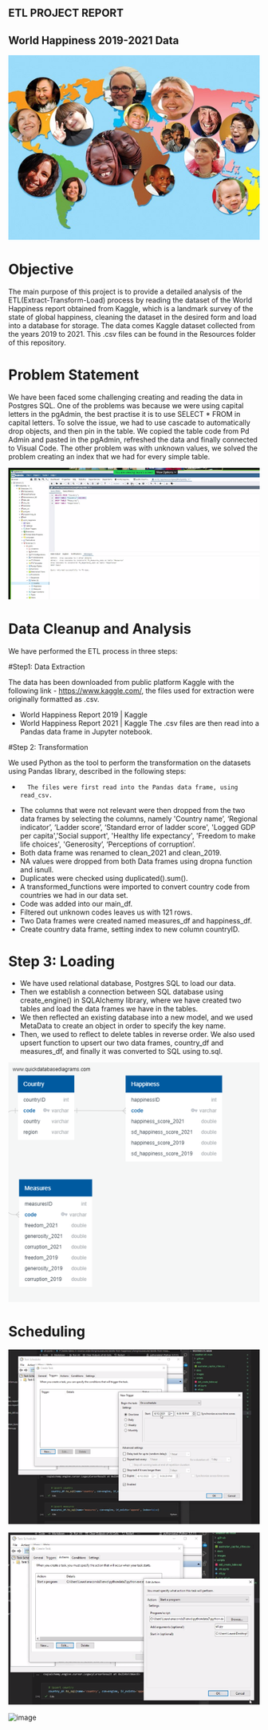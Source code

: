 ## ETL PROJECT REPORT
## World Happiness 2019-2021 Data

![image](images/main_image.png)

# Objective
The main purpose of this project is to provide a detailed analysis of the ETL(Extract-Transform-Load) process by reading the dataset of the World Happiness report obtained from Kaggle, which is a landmark survey of the state of global happiness, cleaning the dataset in the desired form and load into a database for storage.
The data comes Kaggle dataset collected from the years 2019 to 2021. This .csv files can be found in the Resources folder of this repository.

# Problem Statement

We have been faced some challenging creating and reading the data in Postgres SQL. One of the problems was because we were using capital letters in the pgAdmin, the best practise it is to use SELECT * FROM in capital letters.
To solve the issue, we had to use cascade to automatically drop objects, and then pin in the table. We copied the table code from Pd Admin and pasted in the pgAdmin, refreshed the data and finally connected to Visual Code.
The other problem was with unknown values, we solved the problem creating an index that we had for every simple table.

![image](images/Problem_Statement.png)


# Data Cleanup and Analysis
We have performed the ETL process in three steps: 

#Step1:  Data Extraction

The data has been downloaded from public platform Kaggle with the following link - https://www.kaggle.com/, the files used for extraction were originally formatted as .csv.
*	World Happiness Report 2019 | Kaggle
*	World Happiness Report 2021 | Kaggle
The .csv files are then read into a Pandas data frame in Jupyter notebook.

#Step 2: Transformation

We used Python as the tool to perform the transformation on the datasets using Pandas library, described in the following steps:
*       The files were first read into the Pandas data frame, using read_csv.
*	The columns that were not relevant were then dropped from the two data frames by selecting the columns, namely 'Country name’, ‘Regional indicator’, ‘Ladder score’, ‘Standard error of ladder score', 'Logged GDP per capita','Social support', 'Healthy life expectancy', 'Freedom to make life choices', 'Generosity’, ‘Perceptions of corruption’.
*	Both data frame was renamed to clean_2021 and clean_2019.
*	NA values were dropped from both Data frames using dropna function and isnull.
*	Duplicates were checked using duplicated().sum().
*	A transformed_functions were imported to convert country code from countries we had in our data set.
*	Code was added into our main_df.
*	Filtered out unknown codes leaves us with 121 rows.
*	Two Data frames were created named measures_df and happiness_df.
*	Create country data frame, setting index to new column countryID.


# Step 3: Loading

*	We have used relational database, Postgres SQL to load our data. 
*	Then we establish a connection between SQL database using create_engine() in SQLAlchemy library, where we have created two tables and load the data frames we have in the tables.
*	We then reflected an existing database into a new model, and we used MetaData to create an object in order to specify the key name.
*	Then, we used to reflect to delete tables in reverse order. We also used upsert function to upsert our two data frames, country_df and measures_df, and finally it was converted to SQL using to.sql.

![ERD](images/erd.png)

# Scheduling

![image](images/Scheduling_Image1.PNG)

![image](images/Scheduling_Image2.PNG)

![image](images/Scheduling_Image.PNG)
